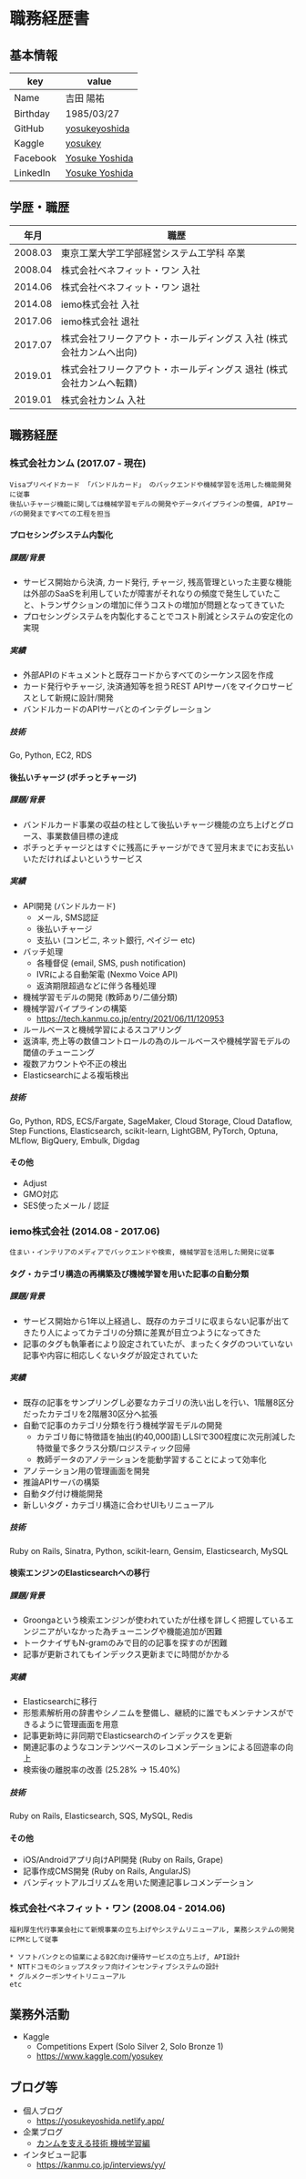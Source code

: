 # 職務経歴書

## 基本情報
|key|value|
|---|-----|
|Name|吉田 陽祐|
|Birthday|1985/03/27|
|GitHub|[yosukeyoshida](https://github.com/yosukeyoshida)|
|Kaggle|[yosukey](https://www.kaggle.com/yosukey)|
|Facebook|[Yosuke Yoshida](https://www.facebook.com/yosuke.yoshida.71/)|
|LinkedIn|[Yosuke Yoshida](https://www.linkedin.com/in/yosuke-yoshida-5649a245/)|

## 学歴・職歴

|年月|職歴|
|---|-----|
|2008.03|東京工業大学工学部経営システム工学科 卒業|
|2008.04|株式会社ベネフィット・ワン 入社|
|2014.06|株式会社ベネフィット・ワン 退社|
|2014.08|iemo株式会社 入社|
|2017.06|iemo株式会社 退社|
|2017.07|株式会社フリークアウト・ホールディングス 入社 (株式会社カンムへ出向)|
|2019.01|株式会社フリークアウト・ホールディングス 退社 (株式会社カンムへ転籍)|
|2019.01|株式会社カンム 入社|

## 職務経歴
### 株式会社カンム (2017.07 - 現在)
```
Visaプリペイドカード 「バンドルカード」 のバックエンドや機械学習を活用した機能開発に従事
後払いチャージ機能に関しては機械学習モデルの開発やデータパイプラインの整備, APIサーバの開発まですべての工程を担当
```

#### プロセシングシステム内製化
##### 課題/背景
* サービス開始から決済, カード発行, チャージ, 残高管理といった主要な機能は外部のSaaSを利用していたが障害がそれなりの頻度で発生していたこと、トランザクションの増加に伴うコストの増加が問題となってきていた
* プロセシングシステムを内製化することでコスト削減とシステムの安定化の実現

##### 実績
* 外部APIのドキュメントと既存コードからすべてのシーケンス図を作成 
* カード発行やチャージ, 決済通知等を担うREST APIサーバをマイクロサービスとして新規に設計/開発
* バンドルカードのAPIサーバとのインテグレーション

##### 技術
Go, Python, EC2, RDS

#### 後払いチャージ (ポチっとチャージ)
##### 課題/背景
* バンドルカード事業の収益の柱として後払いチャージ機能の立ち上げとグロース、事業数値目標の達成
* ポチっとチャージとはすぐに残高にチャージができて翌月末までにお支払いいただければよいというサービス

##### 実績
* API開発 (バンドルカード)
    * メール, SMS認証
    * 後払いチャージ
    * 支払い (コンビニ, ネット銀行, ペイジー etc)
* バッチ処理
    * 各種督促 (email, SMS, push notification)
    * IVRによる自動架電 (Nexmo Voice API)
    * 返済期限超過などに伴う各種処理
* 機械学習モデルの開発 (教師あり/二値分類)
* 機械学習パイプラインの構築
    * https://tech.kanmu.co.jp/entry/2021/06/11/120953
* ルールベースと機械学習によるスコアリング
* 返済率, 売上等の数値コントロールの為のルールベースや機械学習モデルの閾値のチューニング
* 複数アカウントや不正の検出
* Elasticsearchによる複垢検出

##### 技術
Go, Python, RDS, ECS/Fargate, SageMaker, Cloud Storage, Cloud Dataflow, Step Functions, Elasticsearch, scikit-learn, LightGBM, PyTorch, Optuna, MLflow,
BigQuery, Embulk, Digdag

#### その他
* Adjust
* GMO対応
* SES使ったメール / 認証


    
### iemo株式会社 (2014.08 - 2017.06)
```
住まい・インテリアのメディアでバックエンドや検索, 機械学習を活用した開発に従事
```
#### タグ・カテゴリ構造の再構築及び機械学習を用いた記事の自動分類
##### 課題/背景
* サービス開始から1年以上経過し、既存のカテゴリに収まらない記事が出てきたり人によってカテゴリの分類に差異が目立つようになってきた
* 記事のタグも執筆者により設定されていたが、まったくタグのついていない記事や内容に相応しくないタグが設定されていた

##### 実績
* 既存の記事をサンプリングし必要なカテゴリの洗い出しを行い、1階層8区分だったカテゴリを2階層30区分へ拡張 
* 自動で記事のカテゴリ分類を行う機械学習モデルの開発
	* カテゴリ毎に特徴語を抽出(約40,000語)しLSIで300程度に次元削減した特徴量で多クラス分類/ロジスティック回帰 
	* 教師データのアノテーションを能動学習することによって効率化
* アノテーション用の管理画面を開発
* 推論APIサーバの構築
* 自動タグ付け機能開発
* 新しいタグ・カテゴリ構造に合わせUIもリニューアル

##### 技術
Ruby on Rails, Sinatra, Python, scikit-learn, Gensim, Elasticsearch, MySQL

#### 検索エンジンのElasticsearchへの移行
##### 課題/背景
* Groongaという検索エンジンが使われていたが仕様を詳しく把握しているエンジニアがいなかった為チューニングや機能追加が困難 
* トークナイザもN-gramのみで目的の記事を探すのが困難
* 記事が更新されてもインデックス更新までに時間がかかる

##### 実績
* Elasticsearchに移行 
* 形態素解析用の辞書やシノニムを整備し、継続的に誰でもメンテナンスができるように管理画面を用意 
* 記事更新時に非同期でElasticsearchのインデックスを更新
* 関連記事のようなコンテンツベースのレコメンデーションによる回遊率の向上 
* 検索後の離脱率の改善 (25.28% -> 15.40%) 

##### 技術
Ruby on Rails, Elasticsearch, SQS, MySQL, Redis

#### その他
* iOS/Androidアプリ向けAPI開発 (Ruby on Rails, Grape)
* 記事作成CMS開発 (Ruby on Rails, AngularJS)
* バンディットアルゴリズムを用いた関連記事レコメンデーション

### 株式会社ベネフィット・ワン (2008.04 - 2014.06)
```
福利厚生代行事業会社にて新規事業の立ち上げやシステムリニューアル, 業務システムの開発にPMとして従事

* ソフトバンクとの協業によるB2C向け優待サービスの立ち上げ, API設計
* NTTドコモのショップスタッフ向けインセンティブシステムの設計
* グルメクーポンサイトリニューアル
etc
```

## 業務外活動
* Kaggle
    * Competitions Expert (Solo Silver 2, Solo Bronze 1)
    * https://www.kaggle.com/yosukey

## ブログ等
* 個人ブログ
    * https://yosukeyoshida.netlify.app/
* 企業ブログ
    * [カンムを支える技術 機械学習編](https://tech.kanmu.co.jp/entry/2021/06/11/120953)
* インタビュー記事
    * https://kanmu.co.jp/interviews/yy/
